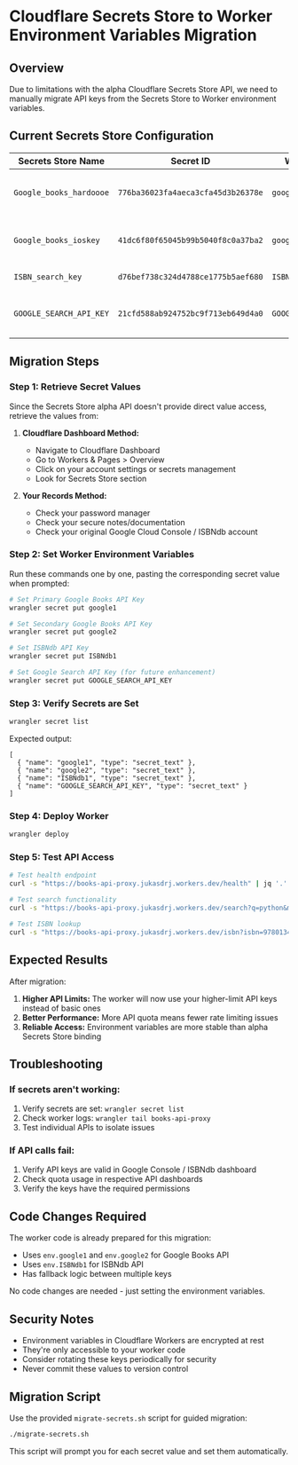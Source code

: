 # Cloudflare Secrets Store to Worker Environment Variables Migration

## Overview

Due to limitations with the alpha Cloudflare Secrets Store API, we need to manually migrate API keys from the Secrets Store to Worker environment variables.

## Current Secrets Store Configuration

| Secrets Store Name | Secret ID | Worker Variable | Description |
|-------------------|-----------|-----------------|-------------|
| `Google_books_hardoooe` | `776ba36023fa4aeca3cfa45d3b26378e` | `google1` | Primary Google Books API key |
| `Google_books_ioskey` | `41dc6f80f65045b99b5040f8c0a37ba2` | `google2` | Secondary Google Books API key |
| `ISBN_search_key` | `d76bef738c324d4788ce1775b5aef680` | `ISBNdb1` | ISBNdb API key |
| `GOOGLE_SEARCH_API_KEY` | `21cfd588ab924752bc9f713eb649d4a0` | `GOOGLE_SEARCH_API_KEY` | Google Custom Search API key |

## Migration Steps

### Step 1: Retrieve Secret Values

Since the Secrets Store alpha API doesn't provide direct value access, retrieve the values from:

1. **Cloudflare Dashboard Method:**
   - Navigate to Cloudflare Dashboard
   - Go to Workers & Pages > Overview
   - Click on your account settings or secrets management
   - Look for Secrets Store section

2. **Your Records Method:**
   - Check your password manager
   - Check your secure notes/documentation
   - Check your original Google Cloud Console / ISBNdb account

### Step 2: Set Worker Environment Variables

Run these commands one by one, pasting the corresponding secret value when prompted:

```bash
# Set Primary Google Books API Key
wrangler secret put google1

# Set Secondary Google Books API Key  
wrangler secret put google2

# Set ISBNdb API Key
wrangler secret put ISBNdb1

# Set Google Search API Key (for future enhancement)
wrangler secret put GOOGLE_SEARCH_API_KEY
```

### Step 3: Verify Secrets are Set

```bash
wrangler secret list
```

Expected output:
```
[
  { "name": "google1", "type": "secret_text" },
  { "name": "google2", "type": "secret_text" },
  { "name": "ISBNdb1", "type": "secret_text" },
  { "name": "GOOGLE_SEARCH_API_KEY", "type": "secret_text" }
]
```

### Step 4: Deploy Worker

```bash
wrangler deploy
```

### Step 5: Test API Access

```bash
# Test health endpoint
curl -s "https://books-api-proxy.jukasdrj.workers.dev/health" | jq '.'

# Test search functionality
curl -s "https://books-api-proxy.jukasdrj.workers.dev/search?q=python&maxResults=2" | jq '.books[0].title'

# Test ISBN lookup
curl -s "https://books-api-proxy.jukasdrj.workers.dev/isbn?isbn=9780134685991" | jq '.title'
```

## Expected Results

After migration:

1. **Higher API Limits:** The worker will now use your higher-limit API keys instead of basic ones
2. **Better Performance:** More API quota means fewer rate limiting issues
3. **Reliable Access:** Environment variables are more stable than alpha Secrets Store binding

## Troubleshooting

### If secrets aren't working:
1. Verify secrets are set: `wrangler secret list`
2. Check worker logs: `wrangler tail books-api-proxy`
3. Test individual APIs to isolate issues

### If API calls fail:
1. Verify API keys are valid in Google Console / ISBNdb dashboard  
2. Check quota usage in respective API dashboards
3. Verify the keys have the required permissions

## Code Changes Required

The worker code is already prepared for this migration:

- Uses `env.google1` and `env.google2` for Google Books API
- Uses `env.ISBNdb1` for ISBNdb API  
- Has fallback logic between multiple keys

No code changes are needed - just setting the environment variables.

## Security Notes

- Environment variables in Cloudflare Workers are encrypted at rest
- They're only accessible to your worker code
- Consider rotating these keys periodically for security
- Never commit these values to version control

## Migration Script

Use the provided `migrate-secrets.sh` script for guided migration:

```bash
./migrate-secrets.sh
```

This script will prompt you for each secret value and set them automatically.